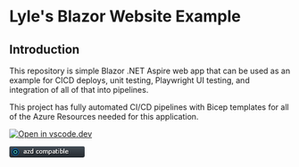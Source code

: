# Lyle's Blazor Website Example

## Introduction

This repository is simple Blazor .NET Aspire web app that can be used as an example for CICD deploys, unit testing, Playwright UI testing, and integration of all of that into pipelines.

This project has fully automated CI/CD pipelines with Bicep templates for all of the Azure Resources needed for this application.

[![Open in vscode.dev](https://img.shields.io/badge/Open%20in-vscode.dev-blue)][1]

[1]: https://vscode.dev/github/lluppesms/aspireapp.blazor.net8.web/

[![azd Compatible](/Docs/images/AZD_Compatible.png)](/.azure/readme.md)
